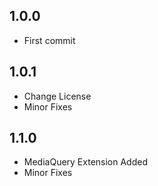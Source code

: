 ## 1.0.0

- First commit

## 1.0.1

- Change License
- Minor Fixes

## 1.1.0

- MediaQuery Extension Added
- Minor Fixes